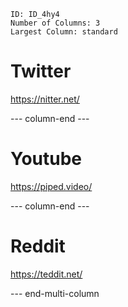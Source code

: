 
```start-multi-column
ID: ID_4hy4
Number of Columns: 3
Largest Column: standard
```
# Twitter
https://nitter.net/

--- column-end ---
# Youtube
https://piped.video/

--- column-end ---

# Reddit
https://teddit.net/

--- end-multi-column



